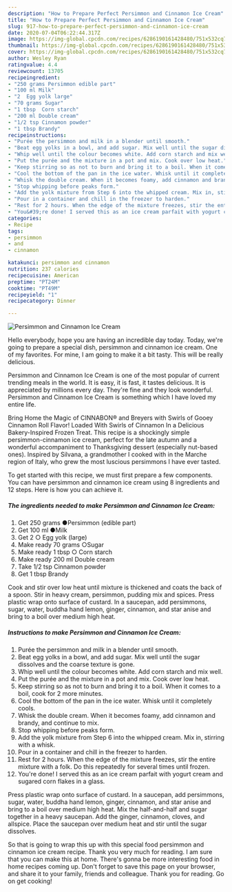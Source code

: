 ```yaml
---
description: "How to Prepare Perfect Persimmon and Cinnamon Ice Cream"
title: "How to Prepare Perfect Persimmon and Cinnamon Ice Cream"
slug: 917-how-to-prepare-perfect-persimmon-and-cinnamon-ice-cream
date: 2020-07-04T06:22:44.317Z
image: https://img-global.cpcdn.com/recipes/6286190161428480/751x532cq70/persimmon-and-cinnamon-ice-cream-recipe-main-photo.jpg
thumbnail: https://img-global.cpcdn.com/recipes/6286190161428480/751x532cq70/persimmon-and-cinnamon-ice-cream-recipe-main-photo.jpg
cover: https://img-global.cpcdn.com/recipes/6286190161428480/751x532cq70/persimmon-and-cinnamon-ice-cream-recipe-main-photo.jpg
author: Wesley Ryan
ratingvalue: 4.4
reviewcount: 13705
recipeingredient:
- "250 grams Persimmon edible part"
- "100 ml Milk"
- "2  Egg yolk large"
- "70 grams Sugar"
- "1 tbsp  Corn starch"
- "200 ml Double cream"
- "1/2 tsp Cinnamon powder"
- "1 tbsp Brandy"
recipeinstructions:
- "Purée the persimmon and milk in a blender until smooth."
- "Beat egg yolks in a bowl, and add sugar. Mix well until the sugar dissolves and the coarse texture is gone."
- "Whip well until the colour becomes white. Add corn starch and mix well."
- "Put the purée and the mixture in a pot and mix. Cook over low heat."
- "Keep stirring so as not to burn and bring it to a boil. When it comes to a boil, cook for 2 more minutes."
- "Cool the bottom of the pan in the ice water. Whisk until it completely cools."
- "Whisk the double cream. When it becomes foamy, add cinnamon and brandy, and continue to mix."
- "Stop whipping before peaks form."
- "Add the yolk mixture from Step 6 into the whipped cream. Mix in, stirring with a whisk."
- "Pour in a container and chill in the freezer to harden."
- "Rest for 2 hours. When the edge of the mixture freezes, stir the entire mixture with a folk. Do this repeatedly for several times until frozen."
- "You&#39;re done! I served this as an ice cream parfait with yogurt cream and sugared corn flakes in a glass."
categories:
- Recipe
tags:
- persimmon
- and
- cinnamon

katakunci: persimmon and cinnamon 
nutrition: 237 calories
recipecuisine: American
preptime: "PT24M"
cooktime: "PT49M"
recipeyield: "1"
recipecategory: Dinner

---
```



![Persimmon and Cinnamon Ice Cream](https://img-global.cpcdn.com/recipes/6286190161428480/751x532cq70/persimmon-and-cinnamon-ice-cream-recipe-main-photo.jpg)

Hello everybody, hope you are having an incredible day today. Today, we're going to prepare a special dish, persimmon and cinnamon ice cream. One of my favorites. For mine, I am going to make it a bit tasty. This will be really delicious.

Persimmon and Cinnamon Ice Cream is one of the most popular of current trending meals in the world. It is easy, it is fast, it tastes delicious. It is appreciated by millions every day. They're fine and they look wonderful. Persimmon and Cinnamon Ice Cream is something which I have loved my entire life.

Bring Home the Magic of CINNABON® and Breyers with Swirls of Gooey Cinnamon Roll Flavor! Loaded With Swirls of Cinnamon In a Delicious Bakery-Inspired Frozen Treat. This recipe is a shockingly simple persimmon-cinnamon ice cream, perfect for the late autumn and a wonderful accompaniment to Thanksgiving dessert (especially nut-based ones). Inspired by Silvana, a grandmother I cooked with in the Marche region of Italy, who grew the most luscious persimmons I have ever tasted.


To get started with this recipe, we must first prepare a few components. You can have persimmon and cinnamon ice cream using 8 ingredients and 12 steps. Here is how you can achieve it.

<!--inarticleads1-->

##### The ingredients needed to make Persimmon and Cinnamon Ice Cream:

1. Get 250 grams ●Persimmon (edible part)
1. Get 100 ml ●Milk
1. Get 2 ○ Egg yolk (large)
1. Make ready 70 grams ○Sugar
1. Make ready 1 tbsp ○ Corn starch
1. Make ready 200 ml Double cream
1. Take 1/2 tsp Cinnamon powder
1. Get 1 tbsp Brandy


Cook and stir over low heat until mixture is thickened and coats the back of a spoon. Stir in heavy cream, persimmon, pudding mix and spices. Press plastic wrap onto surface of custard. In a saucepan, add persimmons, sugar, water, buddha hand lemon, ginger, cinnamon, and star anise and bring to a boil over medium high heat. 

<!--inarticleads2-->

##### Instructions to make Persimmon and Cinnamon Ice Cream:

1. Purée the persimmon and milk in a blender until smooth.
1. Beat egg yolks in a bowl, and add sugar. Mix well until the sugar dissolves and the coarse texture is gone.
1. Whip well until the colour becomes white. Add corn starch and mix well.
1. Put the purée and the mixture in a pot and mix. Cook over low heat.
1. Keep stirring so as not to burn and bring it to a boil. When it comes to a boil, cook for 2 more minutes.
1. Cool the bottom of the pan in the ice water. Whisk until it completely cools.
1. Whisk the double cream. When it becomes foamy, add cinnamon and brandy, and continue to mix.
1. Stop whipping before peaks form.
1. Add the yolk mixture from Step 6 into the whipped cream. Mix in, stirring with a whisk.
1. Pour in a container and chill in the freezer to harden.
1. Rest for 2 hours. When the edge of the mixture freezes, stir the entire mixture with a folk. Do this repeatedly for several times until frozen.
1. You&#39;re done! I served this as an ice cream parfait with yogurt cream and sugared corn flakes in a glass.


Press plastic wrap onto surface of custard. In a saucepan, add persimmons, sugar, water, buddha hand lemon, ginger, cinnamon, and star anise and bring to a boil over medium high heat. Mix the half-and-half and sugar together in a heavy saucepan. Add the ginger, cinnamon, cloves, and allspice. Place the saucepan over medium heat and stir until the sugar dissolves. 

So that is going to wrap this up with this special food persimmon and cinnamon ice cream recipe. Thank you very much for reading. I am sure that you can make this at home. There's gonna be more interesting food in home recipes coming up. Don't forget to save this page on your browser, and share it to your family, friends and colleague. Thank you for reading. Go on get cooking!
